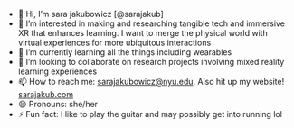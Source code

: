 - 👋 Hi, I’m sara jakubowicz [@sarajakub]
- 👀 I’m interested in making and researching tangible tech and immersive XR that enhances learning. I want to merge the physical world with virtual experiences for more ubiquitous interactions
- 🌱 I’m currently learning all the things including wearables
- 💞️ I’m looking to collaborate on research projects involving mixed reality learning experiences
- 📫 How to reach me: sarajakubowicz@nyu.edu. Also hit up my website! [sarajakub.com](url)
- 😄 Pronouns: she/her
- ⚡ Fun fact: I like to play the guitar and may possibly get into running lol

<!---
sarajakub/sarajakub is a ✨ special ✨ repository because its `README.md` (this file) appears on your GitHub profile.
You can click the Preview link to take a look at your changes.
--->
